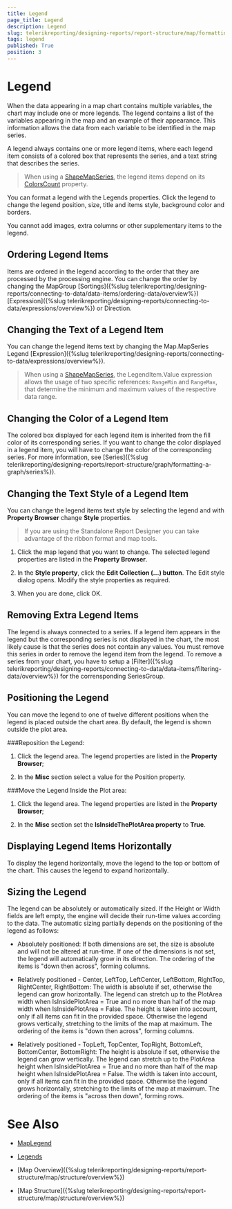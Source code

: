```yaml
---
title: Legend
page_title: Legend 
description: Legend
slug: telerikreporting/designing-reports/report-structure/map/formatting-a-map/legend
tags: legend
published: True
position: 3
---
```


# Legend

When the data appearing in a map chart contains multiple variables, the chart may include one or more legends. The legend contains a list of the variables appearing in the map and an example of their appearance. This information allows the data from each variable to be identified in the map series. 

A legend always contains one or more legend items, where each legend item consists of a colored box that represents the series, and a text string that describes the series. 

> When using a [ShapeMapSeries](/reporting/api/Telerik.Reporting.ShapeMapSeries), the legend items depend on its [ColorsCount](/reporting/api/Telerik.Reporting.ShapeMapSeries#Telerik_Reporting_ShapeMapSeries_ColorsCount)  property. 


You can format a legend with the Legends properties. Click the legend to change the legend position, size, title and items style, background color and borders. 

You cannot add images, extra columns or other supplementary items to the legend. 

## Ordering Legend Items

Items are ordered in the legend according to the order that they are processed by the processing engine. You can change the order by changing the MapGroup [Sortings]({%slug telerikreporting/designing-reports/connecting-to-data/data-items/ordering-data/overview%}) [Expression]({%slug telerikreporting/designing-reports/connecting-to-data/expressions/overview%}) or Direction.         

## Changing the Text of a Legend Item

You can change the legend items text by changing the Map.MapSeries Legend [Expression]({%slug telerikreporting/designing-reports/connecting-to-data/expressions/overview%}). 

> When using a [ShapeMapSeries](/reporting/api/Telerik.Reporting.ShapeMapSeries), the LegendItem.Value expression allows the usage of two specific references: `RangeMin` and `RangeMax`, that determine the minimum and maximum values of the respective data range. 

## Changing the Color of a Legend Item

The colored box displayed for each legend item is inherited from the fill color of its corresponding series. If you want to change the color displayed in a legend item, you will have to change the color of the corresponding series. For more information, see [Series]({%slug telerikreporting/designing-reports/report-structure/graph/formatting-a-graph/series%}). 

## Changing the Text Style of a Legend Item

You can change the legend items text style by selecting the legend and with __Property Browser__ change __Style__ properties. 

> If you are using the Standalone Report Designer you can take advantage of the ribbon format and map tools. 

1. Click the map legend that you want to change. The selected legend properties are listed in the __Property Browser__. 

1. In the __Style property__, click the __Edit Collection (…) button__. The Edit style dialog opens. Modify the style properties as required. 

1. When you are done, click OK. 

## Removing Extra Legend Items

The legend is always connected to a series. If a legend item appears in the legend but the corresponding series is not displayed in the chart, the most likely cause is that the series does not contain any values. You must remove this series in order to remove the legend item from the legend. To remove a series from your chart, you have to setup a [Filter]({%slug telerikreporting/designing-reports/connecting-to-data/data-items/filtering-data/overview%}) for the corrensponding SeriesGroup. 

## Positioning the Legend

You can move the legend to one of twelve different positions when the legend is placed outside the chart area. By default, the legend is shown outside the plot area. 

###Reposition the Legend:

1. Click the legend area. The legend properties are listed in the __Property Browser__; 

1. In the __Misc__ section select a value for the Position property. 

###Move the Legend Inside the Plot area:

1. Click the legend area. The legend properties are listed in the __Property Browser__; 

1. In the __Misc__ section set the __IsInsideThePlotArea property__ to __True__. 

## Displaying Legend Items Horizontally

To display the legend horizontally, move the legend to the top or bottom of the chart. This causes the legend to expand horizontally. 

## Sizing the Legend

The legend can be absolutely or automatically sized. If the Height or Width fields are left empty, the engine will decide their run-time values according to the data. The automatic sizing partially depends on the positioning of the legend as follows: 

* Absolutely positioned: If both dimensions are set, the size is absolute and will not be altered at run-time. If one of the dimensions is not set, the legend will automatically grow in its direction. The ordering of the items is "down then across", forming columns. 

* Relatively positioned - Center, LeftTop, LeftCenter, LeftBottom, RightTop, RightCenter, RightBottom: The width is absolute if set, otherwise the legend can grow horizontally. The legend can stretch up to the PlotArea width when IsInsidePlotArea = True and no more than half of the map width when IsInsidePlotArea = False. The height is taken into account, only if all items can fit in the provided space. Otherwise the legend grows vertically, stretching to the limits of the map at maximum. The ordering of the items is "down then across", forming columns. 

* Relatively positioned - TopLeft, TopCenter, TopRight, BottomLeft, BottomCenter, BottomRight: The height is absolute if set, otherwise the legend can grow vertically. The legend can stretch up to the PlotArea height when IsInsidePlotArea = True and no more than half of the map height when IsInsidePlotArea = False. The width is taken into account, only if all items can fit in the provided space. Otherwise the legend grows horizontally, stretching to the limits of the map at maximum. The ordering of the items is "across then down", forming rows. 

# See Also
 
* [MapLegend](/reporting/api/Telerik.Reporting.MapLegend)  

* [Legends](/reporting/api/Telerik.Reporting.Map#Telerik_Reporting_Map_Legends) 

* [Map Overview]({%slug telerikreporting/designing-reports/report-structure/map/structure/overview%})

* [Map Structure]({%slug telerikreporting/designing-reports/report-structure/map/structure/overview%})
